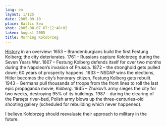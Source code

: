 ```yaml
---
lang: en
layout: 1/125
date: 2005-09-10
place: Baltic Sea
shot: 2005-08-07 07:12:48+02
taken: August 2005
title: Morning Kołobrzeg
---
```


[History](http://en.wikipedia.org/wiki/Ko%C5%82obrzeg) in an overview: 1653 – Brandenburgians build the first Festung Kolberg; the city deteriorates. 1761 – Russians capture Kołobrzeg during the Seven Years War. 1807 – Festung Kolberg defends itself for over two months during the Napoleon’s invasion of Prussia. 1872 – the stronghold gets pulled down; 60 years of prosperity happens. 1933 – NSDAP wins the elections, Hitler becomes the city’s honorary citizen, Festung Kolberg gets rebuilt. 1943 – Germans pull thousands of troops from the front lines to roll the last epic propaganda movie, <cite>Kolberg</cite>. 1945 – Zhukov’s army sieges the city for two weeks, destroying 95% of its buildings. 1987 – during the clearing of the Parsęta river-bed, Polish army blows up the three-centuries-old shooting gallery (scheduled for rebuilding which never happened).

I believe Kołobrzeg should reevaluate their approach to military in the future.
